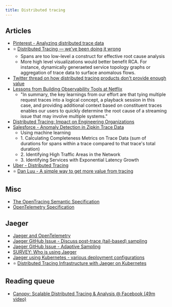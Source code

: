 ```yaml
---
title: Distributed tracing
---
```

## Articles

- [Pinterest - Analyzing distributed trace data](https://medium.com/pinterest-engineering/analyzing-distributed-trace-data-6aae58919949)
- :star: [Distributed Tracing — we’ve been doing it wrong](https://medium.com/@copyconstruct/distributed-tracing-weve-been-doing-it-wrong-39fc92a857df)
    - Spans are too low-level a construct for effective root cause analysis
    - More high level visualizations would better benefit RCA. For instance, dynamically generaeted service topology graphs or aggregation of trace data to surface anomalous flows.
- [Twitter thread on how distributed tracing products don't provide enough value](https://twitter.com/mattklein123/status/1049813546077323264)
- [Lessons from Building Observability Tools at Netflix](https://netflixtechblog.com/lessons-from-building-observability-tools-at-netflix-7cfafed6ab17)
    - "In summary, the key learnings from our effort are that tying multiple request traces into a logical concept, a playback session in this case, and providing additional context based on constituent traces enables our users to quickly determine the root cause of a streaming issue that may involve multiple systems."
- [Distributed Tracing: Impact on Engineering Organizations](https://medium.com/@dm03514/distributed-tracing-impact-on-engineering-organizations-d2f775e94aae)
- [Salesforce - Anomaly Detection in Zipkin Trace Data](https://engineering.salesforce.com/anomaly-detection-in-zipkin-trace-data-87c8a2ded8a1)
    - Using machine learning
    - 1\. Calculating Completeness Metrics on Trace Data (sum of durations for spans within a trace compared to that trace's total duration)
    - 2\. Identifying High Traffic Areas in the Network
    - 3\. Identifying Services with Exponential Latency Growth
- [Uber - Distributed Tracing](https://eng.uber.com/distributed-tracing/)
- :star: [Dan Luu - A simple way to get more value from tracing](https://danluu.com/tracing-analytics/)

## Misc

- [The OpenTracing Semantic Specification](https://opentracing.io/specification/)
- [OpenTelemetry Specification](https://github.com/open-telemetry/opentelemetry-specification)

## Jaeger

- [Jaeger and OpenTelemetry](https://medium.com/jaegertracing/jaeger-and-opentelemetry-1846f701d9f2)
- [Jaeger GitHub Issue - Discuss post-trace (tail-based) sampling](https://github.com/jaegertracing/jaeger/issues/425)
- [Jaeger GitHub Issue - Adaptive Sampling](https://github.com/jaegertracing/jaeger/issues/365)
- [SURVEY: Who is using Jaeger](https://github.com/jaegertracing/jaeger/issues/207)
- [Jaeger using Kubernetes - various deployment configurations](https://github.com/jaegertracing/jaeger-kubernetes)
- :star: [Distributed Tracing Infrastructure with Jaeger on Kubernetes](https://medium.com/@masroor.hasan/tracing-infrastructure-with-jaeger-on-kubernetes-6800132a677)

## Reading queue

- [Canopy: Scalable Distributed Tracing & Analysis @ Facebook (49m video)](https://www.infoq.com/presentations/canopy-scalable-tracing-analytics-facebook/)


